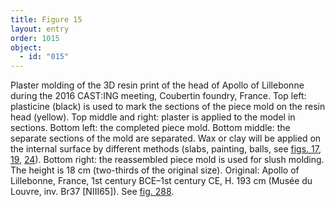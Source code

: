```yaml
---
title: Figure 15
layout: entry
order: 1015
object:
  - id: "015"
---
```


Plaster molding of the 3D resin print of the head of Apollo of Lillebonne during the 2016 CAST:ING meeting, Coubertin foundry, France. Top left: plasticine (black) is used to mark the sections of the piece mold on the resin head (yellow). Top middle and right: plaster is applied to the model in sections. Bottom left: the completed piece mold. Bottom middle: the separate sections of the mold are separated. Wax or clay will be applied on the internal surface by different methods (slabs, painting, balls, see [figs. 17](/visual-atlas/017/), [19](/visual-atlas/019/), [24](/visual-atlas/024/)). Bottom right: the reassembled piece mold is used for slush molding. The height is 18 cm (two-thirds of the original size). Original: Apollo of Lillebonne, France, 1st century BCE–1st century CE, H. 193 cm (Musée du Louvre, inv. Br37 [NIII65]). See [fig. 288](/visual-atlas/288/).
